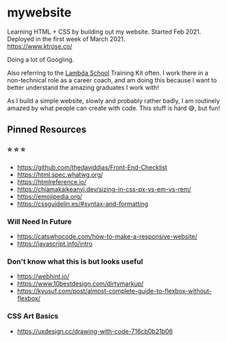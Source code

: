# mywebsite
Learning HTML + CSS by building out my website. Started Feb 2021. Deployed in the first week of March 2021. <br>
https://www.ktrose.co/

Doing a lot of Googling. 

Also referring to the [Lambda School](https://lambdaschool.com/) Training Kit often. I work there in a non-technical role as a career coach, and am doing this because I want to better understand the amazing graduates I work with! 

As I build a simple website, slowly and probably rather badly, I am routinely amazed by what people can create with code. This stuff is hard :sweat_smile:, but fun! 

## Pinned Resources 

### :star: :star: :star: 
- https://github.com/thedaviddias/Front-End-Checklist 
- https://html.spec.whatwg.org/
- https://htmlreference.io/
- https://chiamakaikeanyi.dev/sizing-in-css-px-vs-em-vs-rem/
- https://emojipedia.org/
- https://cssguidelin.es/#syntax-and-formatting

### Will Need In Future 
- https://catswhocode.com/how-to-make-a-responsive-website/
- https://javascript.info/intro

### Don't know what this is but looks useful
- https://webhint.io/
- https://www.10bestdesign.com/dirtymarkup/
- https://kyusuf.com/post/almost-complete-guide-to-flexbox-without-flexbox/

### CSS Art Basics
- https://uxdesign.cc/drawing-with-code-716cb0b21b06
